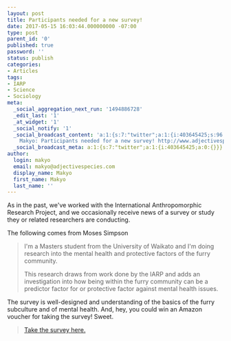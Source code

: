 ```yaml
---
layout: post
title: Participants needed for a new survey!
date: 2017-05-15 16:03:44.000000000 -07:00
type: post
parent_id: '0'
published: true
password: ''
status: publish
categories:
- Articles
tags:
- IARP
- Science
- Sociology
meta:
  _social_aggregation_next_run: '1494886728'
  _edit_last: '1'
  _at_widget: '1'
  _social_notify: '1'
  _social_broadcast_content: 'a:1:{s:7:"twitter";a:1:{i:403645425;s:96:"New Post by
    Makyo: Participants needed for a new survey! http://www.adjectivespecies.com/?p=2921";}}'
  _social_broadcast_meta: a:1:{s:7:"twitter";a:1:{i:403645425;a:0:{}}}
author:
  login: makyo
  email: makyo@adjectivespecies.com
  display_name: Makyo
  first_name: Makyo
  last_name: ''
---
```

<p>As in the past, we've worked with the International Anthropomorphic Research Project, and we occasionally receive news of a survey or study they or related researchers are conducting.</p>
<p>The following comes from Moses Simpson</p>
<blockquote><p>I'm a Masters student from the University of Waikato and I'm doing research into the mental health and protective factors of the furry community.</p>
<p>This research draws from work done by the IARP and adds an investigation into how being within the furry community can be a predictor factor for or protective factor against mental health issues.</p></blockquote>
<p>The survey is well-designed and understanding of the basics of the furry subculture and of mental health. And, hey, you could win an Amazon voucher for taking the survey! Sweet.</p>
<blockquote><p><a href="https://furryresearch.typeform.com/to/Ui1QES">Take the survey here.</a></p></blockquote>



